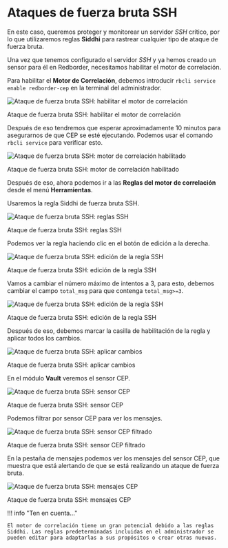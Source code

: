 # Ataques de fuerza bruta SSH

En este caso, queremos proteger y monitorear un servidor *SSH* crítico, por lo que utilizaremos reglas **Siddhi** para rastrear cualquier tipo de ataque de fuerza bruta.

Una vez que tenemos configurado el servidor *SSH* y ya hemos creado un sensor para él en Redborder, necesitamos habilitar el motor de correlación.

Para habilitar el **Motor de Correlación**, debemos introducir  `rbcli service enable redborder-cep` en la terminal del administrador.

![Ataque de fuerza bruta SSH: habilitar el motor de correlación](images/ch09_img021.png)

Ataque de fuerza bruta SSH: habilitar el motor de correlación

Después de eso tendremos que esperar aproximadamente 10 minutos para asegurarnos de que CEP se esté ejecutando. Podemos usar el comando `rbcli service` para verificar esto.

![Ataque de fuerza bruta SSH: motor de correlación habilitado](images/ch09_img022.png)

Ataque de fuerza bruta SSH: motor de correlación habilitado

Después de eso, ahora podemos ir a las **Reglas del motor de correlación** desde el menú **Herramientas**.

Usaremos la regla Siddhi de fuerza bruta SSH.

![Ataque de fuerza bruta SSH: reglas SSH](images/ch09_img023.png)

Ataque de fuerza bruta SSH: reglas SSH

Podemos ver la regla haciendo clic en el botón de edición a la derecha.

![Ataque de fuerza bruta SSH: edición de la regla SSH](images/ch09_img024.png)

Ataque de fuerza bruta SSH: edición de la regla SSH

Vamos a cambiar el número máximo de intentos a 3, para esto, debemos cambiar el campo `total_msg` para que contenga `total_msg>=3`.

![Ataque de fuerza bruta SSH: edición de la regla SSH](images/ch09_img025.png)

Ataque de fuerza bruta SSH: edición de la regla SSH

Después de eso, debemos marcar la casilla de habilitación de la regla y aplicar todos los cambios.

![Ataque de fuerza bruta SSH: aplicar cambios](images/ch09_img026.png)

Ataque de fuerza bruta SSH: aplicar cambios

En el módulo **Vault** veremos el sensor CEP.

![Ataque de fuerza bruta SSH: sensor CEP](images/ch09_img027.png)

Ataque de fuerza bruta SSH: sensor CEP

Podemos filtrar por sensor CEP para ver los mensajes.

![Ataque de fuerza bruta SSH: sensor CEP filtrado](images/ch09_img028.png)

Ataque de fuerza bruta SSH: sensor CEP filtrado

En la pestaña de mensajes podemos ver los mensajes del sensor CEP, que muestra que está alertando de que se está realizando un ataque de fuerza bruta.

![Ataque de fuerza bruta SSH: mensajes CEP](images/ch09_img029.png)

Ataque de fuerza bruta SSH: mensajes CEP

!!! info "Ten en cuenta..."

    El motor de correlación tiene un gran potencial debido a las reglas Siddhi. Las reglas predeterminadas incluidas en el administrador se pueden editar para adaptarlas a sus propósitos o crear otras nuevas.
